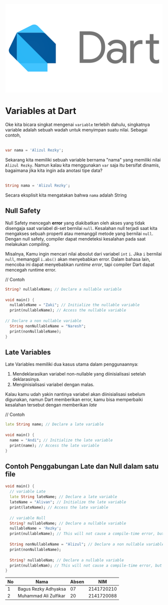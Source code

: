 ![img.png](docs/dart_img.png)

# Variables at Dart

Oke kita bicara singkat mengenai `variable` terlebih dahulu, singkatnya variable adalah sebuah wadah
untuk menyimpan suatu nilai. Sebagai contoh,

```dart

var nama = 'Alizul Rezky';
```

Sekarang kita memiliki sebuah variable bernama "nama" yang memiliki nilai `Alizul Rezky`. Namun
kalau kita menggunakan `var` saja itu bersifat dinamis, bagaimana jika kita ingin ada anotasi tipe
data?

```dart

String nama = 'Alizul Rezky';
```

Secara eksplisit kita mengatakan bahwa `nama` adalah String

## Null Safety

Null Safety mencegah **error** yang diakibatkan oleh akses yang tidak disengaja saat
variabel di-set bernilai `null`. Kesalahan null terjadi saat kita mengakses sebuah properti atau
memanggil metode yang bernilai `null`. Dengan null safety, compiler dapat mendeteksi
kesalahan pada saat melakukan _compiling_.

Misalnya, Kamu ingin mencari nilai absolut dari variabel `int` `i`.
Jika `i` bernilai `null`, memanggil `i.abs()` akan menyebabkan error.
Dalam bahasa lain, mencoba ini dapat menyebabkan _runtime error_,
tapi compiler Dart dapat mencegah runtime error.

// Contoh
```dart
String? nullableName; // Declare a nullable variable

void main() {
  nullableName = "Zaki"; // Initialize the nullable variable
  print(nullableName); // Access the nullable variable

// Declare a non nullable variable
  String nonNullableName = "Naresh"; 
  print(nonNullableName);
}
```

## Late Variables

Late Variables memiliki dua kasus utama dalam penggunaannya:

1. Mendeklarasikan variabel non-nullable yang diinisialisasi setelah deklarasinya.
2. Menginisialisasi variabel dengan malas.

Kalau kamu udah yakin nantinya variabel akan diinisialisasi sebelum digunakan, namun Dart memberikan
error, kamu bisa memperbaiki kesalahan tersebut dengan memberikan _late_

// Contoh
```dart
late String name; // Declare a late variable

void main() {
  name = "Andi"; // Initialize the late variable
  print(name); // Access the late variable
}
```
## Contoh Penggabungan Late dan Null dalam satu file 
```dart
void main() {
  // variable Late
  late String lateName; // Declare a late variable
  lateName = "Alivan"; // Initialize the late variable
  print(lateName); // Access the late variable

  // variable Null
  String? nullableName; // Declare a nullable variable
  nullableName = 'Rezky';
  print(nullableName); // This will not cause a compile-time error, but a runtime error if nullableName is null

  String nonNullableName = "Alizul"; // Declare a non nullable variable
  print(nonNullableName);

  String? nullableNam; // Declare a nullable variable
  print(nullableNam); // This will not cause a compile-time error, but a runtime error if nullableNam is null
}
```

| No | Nama                  | Absen | NIM        |
|----|-----------------------|-------|------------|
| 1  | Bagus Rezky Adhyaksa  | 07    | 2141720210 |
| 2  | Muhammad Ali Zulfikar | 20    | 2141720088 |